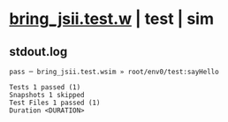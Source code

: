# [bring_jsii.test.w](../../../../../tests/valid/bring_jsii.test.w) | test | sim

## stdout.log
```log
pass ─ bring_jsii.test.wsim » root/env0/test:sayHello

Tests 1 passed (1)
Snapshots 1 skipped
Test Files 1 passed (1)
Duration <DURATION>
```

